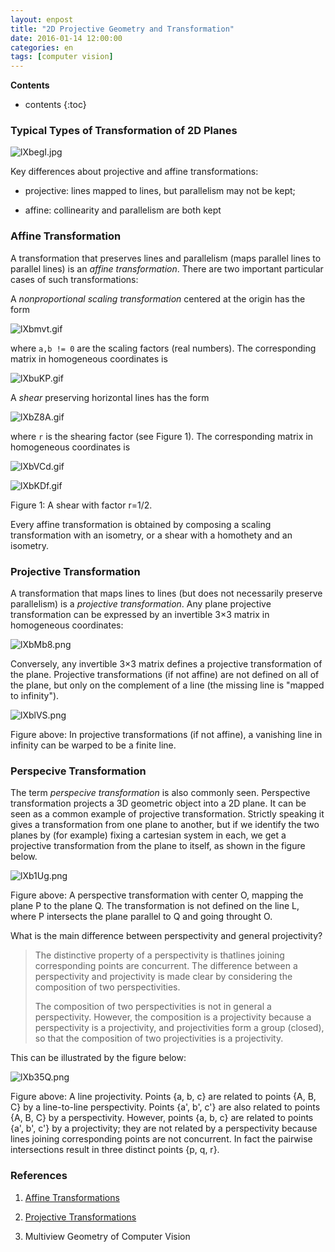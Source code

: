 ```yaml
---
layout: enpost
title: "2D Projective Geometry and Transformation"
date: 2016-01-14 12:00:00
categories: en
tags: [computer vision]
---
```


__Contents__

* contents
{:toc}

### Typical Types of Transformation of 2D Planes

<!-- ![](/images/proj.jpg) -->
![lXbegI.jpg](https://s2.ax1x.com/2020/01/15/lXbegI.jpg)

Key differences about projective and affine transformations:

- projective: lines mapped to lines, but parallelism may not be kept;

- affine: collinearity and parallelism are both kept

### Affine Transformation

A transformation that preserves lines and parallelism (maps parallel lines to parallel lines) is an _affine transformation_. There are two important particular cases of such transformations:

A _nonproportional scaling transformation_ centered at the origin has the form

<!-- ![](http://www.geom.uiuc.edu/docs/reference/CRC-formulas/img41.gif) -->
![lXbmvt.gif](https://s2.ax1x.com/2020/01/15/lXbmvt.gif)

where `a,b != 0` are the scaling factors (real numbers). The corresponding matrix in homogeneous coordinates is

<!-- ![](http://www.geom.uiuc.edu/docs/reference/CRC-formulas/img43.gif) -->
![lXbuKP.gif](https://s2.ax1x.com/2020/01/15/lXbuKP.gif)

A _shear_ preserving horizontal lines has the form

<!-- ![](http://www.geom.uiuc.edu/docs/reference/CRC-formulas/img44.gif) -->
![lXbZ8A.gif](https://s2.ax1x.com/2020/01/15/lXbZ8A.gif)

where `r` is the shearing factor (see Figure 1). The corresponding matrix in homogeneous coordinates is

<!-- ![](http://www.geom.uiuc.edu/docs/reference/CRC-formulas/img45.gif) -->
![lXbVCd.gif](https://s2.ax1x.com/2020/01/15/lXbVCd.gif)

<!-- ![](http://www.geom.uiuc.edu/docs/reference/CRC-formulas/img46.gif) -->
![lXbKDf.gif](https://s2.ax1x.com/2020/01/15/lXbKDf.gif)
  
Figure 1: A shear with factor r=1/2.

Every affine transformation is obtained by composing a scaling transformation with an isometry, or a shear with a homothety and an isometry. 

### Projective Transformation

A transformation that maps lines to lines (but does not necessarily preserve parallelism) is a _projective transformation_. Any plane projective transformation can be expressed by an invertible 3×3 matrix in homogeneous coordinates:

<!-- ![](/images/prjct.png) -->
![lXbMb8.png](https://s2.ax1x.com/2020/01/15/lXbMb8.png)

Conversely, any invertible 3×3 matrix defines a projective transformation of the plane. Projective transformations (if not affine) are not defined on all of the plane, but only on the complement of a line (the missing line is "mapped to infinity").  

<!-- ![](/images/vanishline.png) -->
![lXblVS.png](https://s2.ax1x.com/2020/01/15/lXblVS.png)

Figure above: In projective transformations (if not affine), a vanishing line in infinity can be warped to be a finite line.

### Perspecive Transformation

The term _perspecive transformation_ is also commonly seen. Perspective transformation projects a 3D geometric object into a 2D plane. It can be seen as a common example of projective transformation. Strictly speaking it gives a transformation from one plane to another, but if we identify the two planes by (for example) fixing a cartesian system in each, we get a projective transformation from the plane to itself, as shown in the figure below. 

<!-- ![](/images/perspective.png) -->
![lXb1Ug.png](https://s2.ax1x.com/2020/01/15/lXb1Ug.png)

Figure above: A perspective transformation with center O, mapping the plane P to the plane Q. The transformation is not defined on the line L, where P intersects the plane parallel to Q and going throught O.

What is the main difference between perspectivity and general projectivity? 

> The distinctive property of a perspectivity is thatlines joining corresponding points are concurrent. The difference between a perspectivity and projectivity is made clear by considering the composition of two perspectivities.
>
>The composition of two perspectivities is not in general
a perspectivity. However, the composition is a projectivity because a perspectivity is
a projectivity, and projectivities form a group (closed), so that the composition of two
projectivities is a projectivity.

This can be illustrated by the figure below:

<!-- ![](/images/lineprjc.png) -->
![lXb35Q.png](https://s2.ax1x.com/2020/01/15/lXb35Q.png)

Figure above: A line projectivity. Points {a, b, c} are related to points {A, B, C} by a line-to-line perspectivity. Points {a', b', c'} are also related to points {A, B, C} by a perspectivity. However, points {a, b, c} are related to points {a', b', c'} by a projectivity; they are not related by a perspectivity because lines joining corresponding points are not concurrent. In fact the pairwise intersections result in three distinct points {p, q, r}.


### References

1. [Affine Transformations](http://www.geom.uiuc.edu/docs/reference/CRC-formulas/node15.html) 

2. [Projective Transformations](http://www.geom.uiuc.edu/docs/reference/CRC-formulas/node16.html)

3. Multiview Geometry of Computer Vision
